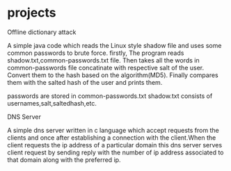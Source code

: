 # projects

Offline dictionary attack

A simple java code which reads the Linux style shadow file and uses some common passwords to brute force.
firstly, The program reads shadow.txt,common-passwords.txt file.
Then takes all the words in common-passwords file concatinate with respective salt of the user.
Convert them to the hash based on the algorithm(MD5).
Finally compares them with the salted hash of the user and prints them.

passwords are stored in common-passwords.txt
shadow.txt consists of usernames,salt,saltedhash,etc.






DNS Server

A simple dns server written in c language which accept requests from the clients and once after establishing a connection with the client.When the client requests the ip address of a particular domain this dns server serves client request by sending reply with the number of ip address associated to that domain along with the preferred ip.






